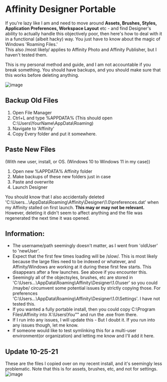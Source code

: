 # Affinity Designer Portable

If you're lazy like I am and need to move around **Assets, Brushes, Styles, Application Preferences, Workspace Layout** etc - and find Designer's ability to actually handle this objectively poor, then here's how to deal with it in a functional (albeit hacky) way. You just have to know about the magic of Windows 'Roaming Files.'   
This also /most likely/ applies to Affinity Photo and Affinity Publisher, but I haven't tested them.

This is my personal method and guide, and I am not accountable if you break something. You should have backups, and you should make sure that this works before deleting anything.

![image](https://user-images.githubusercontent.com/64992493/132263307-cd59f141-9cc8-41ef-b3d4-4e14ccc35d4d.png)

## Backup Old Files
1) Open File Manager  
2) Ctrl+L and type %APPDATA% (This should open C:\Users\YourName\AppData\Roaming)  
3) Navigate to 'Affinity'  
4) Copy Every folder and put it somewhere. 

## Paste New Files
(With new user, install, or OS. (Windows 10 to Windows 11 in my case))    
1) Open new %APPDATA% Affinity folder
2) Make backups of these new folders just in case
3) Paste and overwrite
4) Launch Designer

You should know that I also accidentally deleted 'C:\Users\...\AppData\Roaming\Affinity\Designer\1.0\preferences.dat' when my Affinity stalled on first launch. **This may or may not be relevant.** However, deleting it didn't seem to affect anything and the file was regenerated the next time it was opened.

## Information:
- The username/path seemingly doesn't matter, as I went from 'oldUser' to 'newUser'.
- Expect that the first few times loading will be /slow/. This is most likely because the large files need to be indexed or whatever, and Affinity/Windows are working at it during these first few starts. This disappears after a few launches. See above if you encounter this.
- Seemingly all of the objectsyles, brushes, etc are stored in 'C:\Users\...\AppData\Roaming\Affinity\Designer\1.0\user' so you could /maybe/ circumvent some potential issues by strictly copying those. For preferences 'C:\Users\...\AppData\Roaming\Affinity\Designer\1.0\Settings'. I have not tested this. 
- If you wanted a fully portable install, then you could copy C:\Program Files\Affinity into X:\Users\You\"" and run the .exe from there.
- If I run into any issues, I will update this - But I doubt it. If you run into any issues though, let me know.
- If someone would like to test symlinking this for a multi-user environment(or organization) and letting me know and I'll add it here.

## Update 10-25-21  

These are the files I copied over on my recent install, and it's seemingly less problematic. Note that this is for assets, brushes, etc, and not for settings.  
![image](https://user-images.githubusercontent.com/64992493/138753811-c05b1583-cfe0-4ca6-bba8-73c35016b359.png)  

